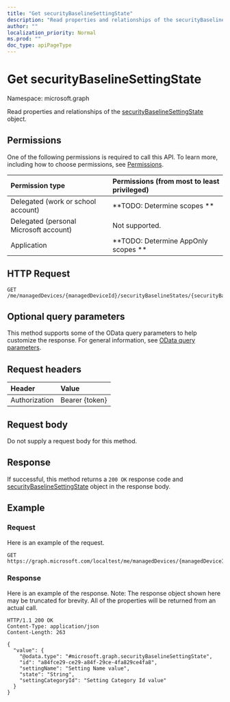 ```yaml
---
title: "Get securityBaselineSettingState"
description: "Read properties and relationships of the securityBaselineSettingState object."
author: ""
localization_priority: Normal
ms.prod: ""
doc_type: apiPageType
---
```


# Get securityBaselineSettingState

Namespace: microsoft.graph

Read properties and relationships of the [securityBaselineSettingState](../resources/securitybaselinesettingstate.md) object.

## Permissions
One of the following permissions is required to call this API. To learn more, including how to choose permissions, see [Permissions](/concepts/permissions-reference.md).

|Permission type|Permissions (from most to least privileged)|
|:---|:---|
|Delegated (work or school account)|**TODO: Determine scopes **|
|Delegated (personal Microsoft account)|Not supported.|
|Application|**TODO: Determine AppOnly scopes **|

## HTTP Request
<!-- {
  "blockType": "ignored"
}
-->
``` http
GET /me/managedDevices/{managedDeviceId}/securityBaselineStates/{securityBaselineStateId}/settingStates/{securityBaselineSettingStateId}
```

## Optional query parameters
This method supports some of the OData query parameters to help customize the response. For general information, see [OData query parameters](/graph/query-parameters).

## Request headers
|Header|Value|
|:---|:---|
|Authorization|Bearer {token}|

## Request body
Do not supply a request body for this method.

## Response
If successful, this method returns a `200 OK` response code and [securityBaselineSettingState](../resources/securitybaselinesettingstate.md) object in the response body.

## Example

### Request
Here is an example of the request.
<!-- {
  "blockType": "request",
  "name": "get_securitybaselinesettingstate"
}
-->
``` http
GET https://graph.microsoft.com/localtest/me/managedDevices/{managedDeviceId}/securityBaselineStates/{securityBaselineStateId}/settingStates/{securityBaselineSettingStateId}
```

### Response
Here is an example of the response. Note: The response object shown here may be truncated for brevity. All of the properties will be returned from an actual call.
<!-- {
  "blockType": "response",
  "truncated": true,
  "@odata.type": "microsoft.graph.securityBaselineSettingState"
}
-->
``` http
HTTP/1.1 200 OK
Content-Type: application/json
Content-Length: 263

{
  "value": {
    "@odata.type": "#microsoft.graph.securityBaselineSettingState",
    "id": "a84fce29-ce29-a84f-29ce-4fa829ce4fa8",
    "settingName": "Setting Name value",
    "state": "String",
    "settingCategoryId": "Setting Category Id value"
  }
}
```

